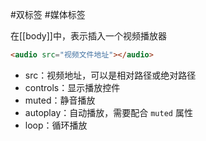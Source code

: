 #双标签  #媒体标签 

在[[body]]中，表示插入一个视频播放器

```HTML
<audio src="视频文件地址"></audio>
```

- src：视频地址，可以是相对路径或绝对路径
- controls：显示播放控件
- muted：静音播放
- autoplay：自动播放，需要配合 `muted` 属性
- loop：循环播放

<audio>audio标签</audio>
